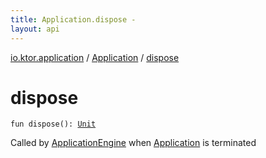 ```yaml
---
title: Application.dispose - 
layout: api
---
```


<div class='api-docs-breadcrumbs'><a href="../index.html">io.ktor.application</a> / <a href="index.html">Application</a> / <a href="./dispose.html">dispose</a></div>

# dispose

<div class="signature"><code><span class="keyword">fun </span><span class="identifier">dispose</span><span class="symbol">(</span><span class="symbol">)</span><span class="symbol">: </span><a href="https://kotlinlang.org/api/latest/jvm/stdlib/kotlin/-unit/index.html"><span class="identifier">Unit</span></a></code></div>

Called by <a href="#">ApplicationEngine</a> when <a href="index.html">Application</a> is terminated

